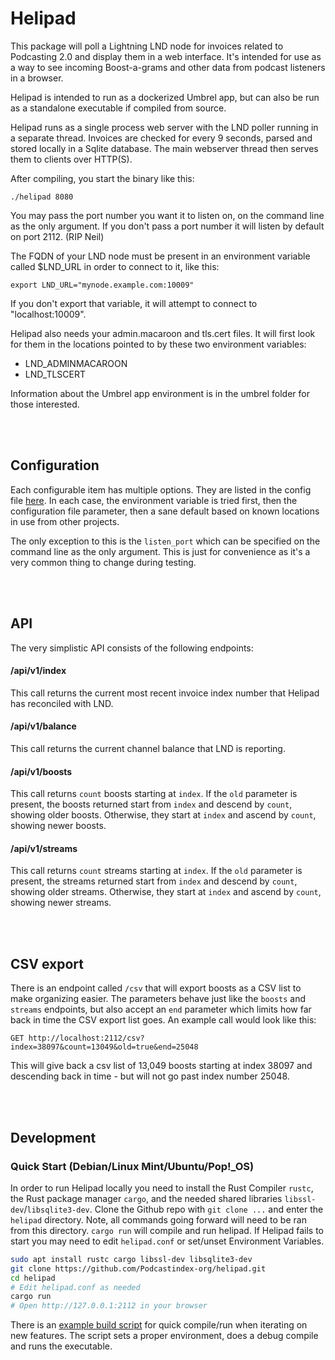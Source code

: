 # Helipad
This package will poll a Lightning LND node for invoices related to Podcasting 2.0 and display them in a web interface.  It's
intended for use as a way to see incoming Boost-a-grams and other data from podcast listeners in a browser.

Helipad is intended to run as a dockerized Umbrel app, but can also be run as a standalone executable if compiled from source.

Helipad runs as a single process web server with the LND poller running in a separate thread.  Invoices are checked for every
9 seconds, parsed and stored locally in a Sqlite database.  The main webserver thread then serves them to clients over HTTP(S).

After compiling, you start the binary like this:

```./helipad 8080```

You may pass the port number you want it to listen on, on the command line as the only argument.  If you don't pass a port number
it will listen by default on port 2112. (RIP Neil)

The FQDN of your LND node must be present in an environment variable called $LND_URL in order to connect to it, like this:

```export LND_URL="mynode.example.com:10009"```

If you don't export that variable, it will attempt to connect to "localhost:10009".

Helipad also needs your admin.macaroon and tls.cert files.  It will first look for them in the locations pointed to by these two
environment variables:

 - LND_ADMINMACAROON
 - LND_TLSCERT

Information about the Umbrel app environment is in the umbrel folder for those interested.


<br><br>
## Configuration
Each configurable item has multiple options.  They are listed in the config file [here](helipad.conf).  In each case, the environment
variable is tried first, then the configuration file parameter, then a sane default based on known locations in use from other
projects.

The only exception to this is the `listen_port` which can be specified on the command line as the only argument.  This is just for
convenience as it's a very common thing to change during testing.


<br><br>
## API
The very simplistic API consists of the following endpoints:

#### /api/v1/index
This call returns the current most recent invoice index number that Helipad has reconciled with LND.

#### /api/v1/balance
This call returns the current channel balance that LND is reporting.

#### /api/v1/boosts
This call returns `count` boosts starting at `index`.  If the `old` parameter is present, the boosts returned start from `index` and
descend by `count`, showing older boosts.  Otherwise, they start at `index` and ascend by `count`, showing newer boosts.

#### /api/v1/streams
This call returns `count` streams starting at `index`.  If the `old` parameter is present, the streams returned start from `index` and
descend by `count`, showing older streams.  Otherwise, they start at `index` and ascend by `count`, showing newer streams.


<br><br>
## CSV export
There is an endpoint called `/csv` that will export boosts as a CSV list to make organizing easier.  The parameters behave just like the
`boosts` and `streams` endpoints, but also accept an `end` parameter which limits how far back in time the CSV export list goes.  An example
call would look like this:

```http
GET http://localhost:2112/csv?index=38097&count=13049&old=true&end=25048
```

This will give back a csv list of 13,049 boosts starting at index 38097 and descending back in time - but will not go past index number
25048.


<br><br>
## Development

### Quick Start (Debian/Linux Mint/Ubuntu/Pop!_OS) 

In order to run Helipad locally you need to install the Rust Compiler `rustc`, the Rust package manager `cargo`, and the needed shared
libraries `libssl-dev`/`libsqlite3-dev`. Clone the Github repo with `git clone ...` and enter the `helipad` directory. Note, all commands
going forward will need to be ran from this directory. `cargo run` will compile and run helipad. If Helipad fails to start you may need to
edit `helipad.conf` or set/unset Environment Variables.

```sh
sudo apt install rustc cargo libssl-dev libsqlite3-dev
git clone https://github.com/Podcastindex-org/helipad.git
cd helipad
# Edit helipad.conf as needed
cargo run
# Open http://127.0.0.1:2112 in your browser
```

There is an [example build script](testbuildrun.sh) for quick compile/run when iterating on new features.  The script sets a proper environment, does a debug
compile and runs the executable.